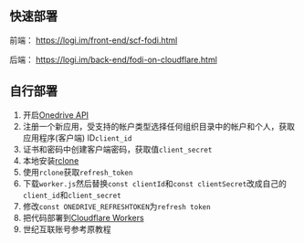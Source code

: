 ## 快速部署

前端：
https://logi.im/front-end/scf-fodi.html

后端：
https://logi.im/back-end/fodi-on-cloudflare.html

## 自行部署

1. 开启[Onedrive API](https://portal.azure.com/#blade/Microsoft_AAD_IAM/ActiveDirectoryMenuBlade/RegisteredApps)
2. 注册一个新应用，受支持的帐户类型选择任何组织目录中的帐户和个人，获取应用程序(客户端) ID`client_id`
3. 证书和密码中创建客户端密码，获取值`client_secret`
4. 本地安装[rclone](https://rclone.org/downloads/)
5. 使用`rclone`获取`refresh_token`
6. 下载`worker.js`然后替换`const clientId`和`const clientSecret`改成自己的`client_id`和`client_secret`
7. 修改`const ONEDRIVE_REFRESHTOKEN`为`refresh token`
8. 把代码部署到[Cloudflare Workers](https://www.cloudflare.com/)
9. 世纪互联账号参考原教程
